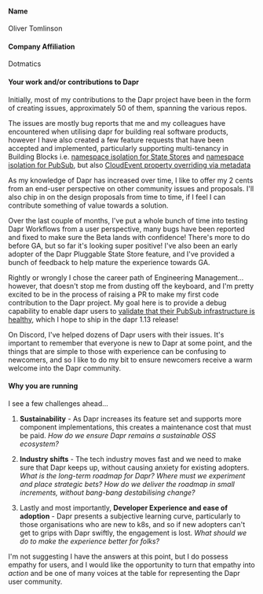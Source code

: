#### Name
Oliver Tomlinson

#### Company Affiliation
Dotmatics

#### Your work and/or contributions to Dapr
Initially, most of my contributions to the Dapr project have been in the form of creating issues, approximately 50 of them, spanning the various repos.

The issues are mostly bug reports that me and my colleagues have encountered when utilising dapr for building real software products, however I have also created a few feature requests that have been accepted and implemented, particularly supporting multi-tenancy in Building Blocks i.e. [namespace isolation for State Stores](https://docs.dapr.io/developing-applications/building-blocks/state-management/howto-share-state/#namespace) and [namespace isolation for PubSub](https://docs.dapr.io/developing-applications/building-blocks/pubsub/howto-namespace/), but also [CloudEvent property overriding via metadata ](https://docs.dapr.io/developing-applications/building-blocks/pubsub/pubsub-cloudevents/#replace-dapr-generated-cloudevents-values)

As my knowledge of Dapr has increased over time, I like to offer my 2 cents from an end-user perspective on other community issues and proposals. I'll also chip in on the design proposals from time to time, if I feel I can contribute something of value towards a solution.

Over the last couple of months, I've put a whole bunch of time into testing Dapr Workflows from a user perspective, many bugs have been reported and fixed to make sure the Beta lands with confidence! There's more to do before GA, but so far it's looking super positive! I've also been an early adopter of the Dapr Pluggable State Store feature, and I've provided a bunch of feedback to help mature the experience towards GA.

Rightly or wrongly I chose the career path of Engineering Management... however, that doesn't stop me from dusting off the keyboard, and I'm pretty excited to be in the process of raising a PR to make my first code contribution to the Dapr project. My goal here is to provide a debug capability to enable dapr users to [validate that their PubSub infrastructure is healthy](https://github.com/dapr/dapr/issues/6351), which I hope to ship in the dapr 1.13 release!

On Discord, I've helped dozens of Dapr users with their issues. It's important to remember that everyone is new to Dapr at some point, and the things that are simple to those with experience can be confusing to newcomers, and so I like to do my bit to ensure newcomers receive a warm welcome into the Dapr community.

#### Why you are running

I see a few challenges ahead... 

1. **Sustainability** - As Dapr increases its feature set and supports more component implementations, this creates a maintenance cost that must be paid. _How do we ensure Dapr remains a sustainable OSS ecosystem?_ 

2. **Industry shifts** - The tech industry moves fast and we need to make sure that Dapr keeps up, without causing anxiety for existing adopters. _What is the long-term roadmap for Dapr? Where must we experiment and place strategic bets? How do we deliver the roadmap in small increments, without bang-bang destabilising change?_

3. Lastly and most importantly, **Developer Experience and ease of adoption** - Dapr presents a subjective learning curve, particularly to those organisations who are new to k8s, and so if new adopters can't get to grips with Dapr swiftly, the engagement is lost. _What should we do to make the experience better for folks?_

I'm not suggesting I have the answers at this point, but I do possess empathy for users, and I would like the opportunity to turn that empathy into _action_ and be one of many voices at the table for representing the Dapr user community.


